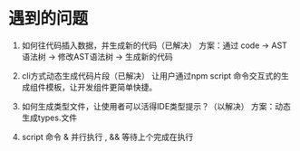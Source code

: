 # 遇到的问题 

1. 如何往代码插入数据，并生成新的代码（已解决）
方案：通过 code -> AST语法树 -> 修改AST语法树 -> 生成新的代码

2. cli方式动态生成代码片段（已解决）
让用户通过npm script 命令交互式的生成组件模板，让开发组件更简单快捷。

3. 如何生成类型文件，让使用者可以活得IDE类型提示？（以解决）
方案：动态生成types.文件

4. script 命令
& 并行执行 , && 等待上个完成在执行

